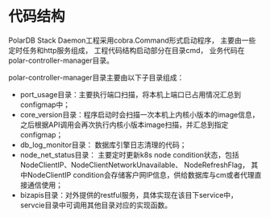 # 代码结构

PolarDB Stack Daemon工程采用cobra.Command形式启动程序， 主要由一些定时任务和http服务组成， 工程代码结构启动部分在目录cmd， 业务代码在polar-controller-manager目录。

polar-controller-manager目录主要由以下子目录组成：

- port_usage目录：主要执行端口扫描，将本机上端口已占用情况汇总到configmap中；
- core_version目录：程序启动时会扫描一次本机上内核小版本的image信息，之后根据API调用会再次执行内核小版本image扫描，并汇总到指定configmap；
- db_log_monitor目录： 数据库引擎日志清理的代码；
- node_net_status目录： 主要定时更新k8s node condition状态，包括NodeClientIP、NodeClientNetworkUnavailable、 NodeRefreshFlag， 其中NodeClientIP condition会存储客户网IP信息，供给数据库与cm或者代理直接通信使用；
- bizapis目录：对外提供的restful服务，具体实现在该目下service中， servcie目录中可调用其他目录对应的实现函数。